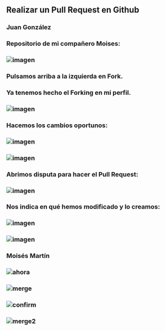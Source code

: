 ## Realizar un Pull Request en Github

### Juan González

### Repositorio de mi compañero Moises:

### ![imagen](https://user-images.githubusercontent.com/72433702/154840685-e77e6442-e21f-4881-8c13-cfed72e05638.png)

### Pulsamos arriba a la izquierda en Fork.

### Ya tenemos hecho el Forking en mi perfil.

### ![imagen](https://user-images.githubusercontent.com/72433702/154840709-2c69e570-1644-4f8c-b7a7-48aa0196a7ca.png)


### Hacemos los cambios oportunos:

### ![imagen](https://user-images.githubusercontent.com/72433702/154840722-af18a45b-2cc6-4dc2-806a-f4c340de612e.png)



### ![imagen](https://user-images.githubusercontent.com/72433702/154840725-76056d9e-5e02-4f19-93f7-484fdca82310.png)


### Abrimos disputa para hacer el Pull Request:

### ![imagen](https://user-images.githubusercontent.com/72433702/154840731-fc0cc9ba-348b-40da-96e9-37f9ca1b2dba.png)

### Nos indica en qué hemos modificado y lo creamos:


### ![imagen](https://user-images.githubusercontent.com/72433702/154840736-5b8c00dc-5f9a-4f6c-8039-63c1c05b28e0.png)


### ![imagen](https://user-images.githubusercontent.com/72433702/154840742-6aad48a3-d14b-46e6-9214-887a7ff270a6.png)



### Moisés Martín

### ![ahora](https://user-images.githubusercontent.com/72433702/154840782-082fdbab-ffc7-4df3-8b98-8f2877b047e2.JPG)


### ![merge](https://user-images.githubusercontent.com/72433702/154840784-9b951f8d-fd2a-453b-98aa-0e083f111d34.JPG)

### ![confirm](https://user-images.githubusercontent.com/72433702/154840787-cff17328-ac58-47ee-b805-7e45dbd482ae.JPG)

### ![merge2](https://user-images.githubusercontent.com/72433702/154840810-108e7dee-2233-459b-b4f3-5fbc5450dae6.JPG)

